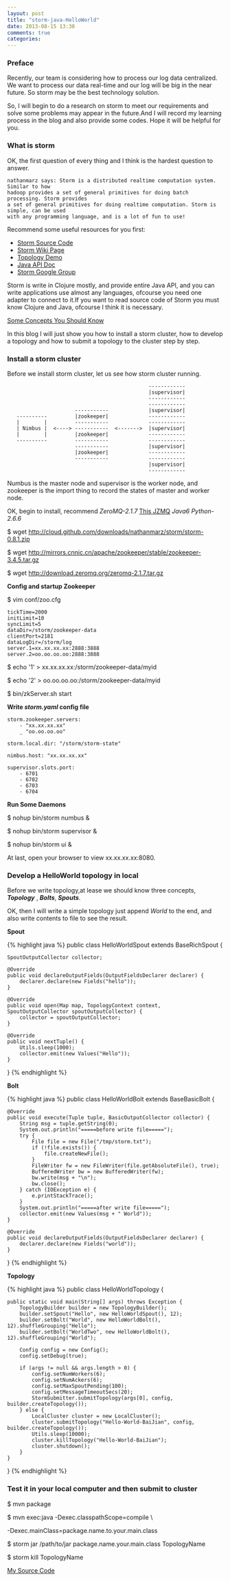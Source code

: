 ```yaml
---
layout: post
title: "storm-java-HelloWorld"
date: 2013-08-15 13:30
comments: true
categories: 
---
```


### Preface

Recently, our team is considering how to process our log data centralized.
We want to process our data real-time and our log will be big in the near future.
So storm may be the best technology solution.

So, I will begin to do a research on storm to meet our requirements and solve 
some problems may appear in the future.And I will record my learning process in 
the blog and also provide some codes. Hope it will be helpful for you.

### What is storm

OK, the first question of every thing and I think is the hardest question to answer.

    nathanmarz says: Storm is a distributed realtime computation system. Similar to how
    hadoop provides a set of general primitives for doing batch processing. Storm provides 
    a set of general primitives for doing realtime computation. Storm is simple, can be used
    with any programming language, and is a lot of fun to use!

Recommend some useful resources for you first:

* [Storm Source Code](https://github.com/nathanmarz/storm)
* [Storm Wiki Page](https://github.com/nathanmarz/storm/wiki)
* [Topology Demo](https://github.com/nathanmarz/storm-starter)
* [Java API Doc](http://nathanmarz.github.io/storm/doc/overview-summary.html)
* [Storm Google Group](https://groups.google.com/forum/#!forum/storm-user)

Storm is write in Clojure mostly, and provide entire Java API, and you can write applications 
use almost any languages, ofcourse you need one adapter to connect to it.If you want to read
source code of Storm you must know Clojure and Java, ofcourse I think it is necessary.

[Some Concepts You Should Know](https://github.com/nathanmarz/storm/wiki/Concepts)

In this blog I will just show you how to install a storm cluster, how to develop a topology
and how to submit a topology to the cluster step by step.

### Install a storm cluster

Before we install storm cluster, let us see how storm cluster running.
                                                              
                                                  ------------
                                                  |supervisor|
                                                  ------------
                                                  ------------
                          -----------             |supervisor|
       ----------         |zookeeper|             ------------
       |        |         -----------             ------------
       | Nimbus |  <----> -----------  <------->  |supervisor|
       |        |         |zookeeper|             ------------
       ----------         -----------             ------------
                          -----------             |supervisor|
                          |zookeeper|             ------------
                          -----------             ------------
                                                  |supervisor|
                                                  ------------

Numbus is the master node and supervisor is the worker node, and zookeeper
is the import thing to record the states of master and worker node.

OK, begin to install, recommend *ZeroMQ-2.1.7* [This JZMQ](https://github.com/nathanmarz/jzmq) *Java6* *Python-2.6.6*

$ wget http://cloud.github.com/downloads/nathanmarz/storm/storm-0.8.1.zip

$ wget http://mirrors.cnnic.cn/apache/zookeeper/stable/zookeeper-3.4.5.tar.gz

$ wget http://download.zeromq.org/zeromq-2.1.7.tar.gz

**Config and startup Zookeeper**

$ vim conf/zoo.cfg

    tickTime=2000
    initLimit=10
    syncLimit=5
    dataDir=/storm/zookeeper-data
    clientPort=2181
    dataLogDir=/storm/log
    server.1=xx.xx.xx.xx:2888:3888
    server.2=oo.oo.oo.oo:2888:3888

$ echo '1' > xx.xx.xx.xx:/storm/zookeeper-data/myid

$ echo '2' > oo.oo.oo.oo:/storm/zookeeper-data/myid

$ bin/zkServer.sh start

**Write *storm.yaml* config file**

    storm.zookeeper.servers:
        - "xx.xx.xx.xx"
        _ "oo.oo.oo.oo"

    storm.local.dir: "/storm/storm-state"

    nimbus.host: "xx.xx.xx.xx"

    supervisor.slots.port:
        - 6701
        - 6702
        - 6703
        - 6704

**Run Some Daemons**

$ nohup bin/storm numbus &

$ nohup bin/storm supervisor &
    
$ nohup bin/storm ui &

At last, open your browser to view xx.xx.xx.xx:8080.
                                                
### Develop a HelloWorld topology in local

Before we write topology,at lease we should know three concepts, ***Topology*** , ***Bolts***, ***Spouts***.

OK, then I will write a simple topology just append *World* to the end, and also write contents to file 
to see the result.

**Spout**

{% highlight java %}
public class HelloWorldSpout extends BaseRichSpout {

    SpoutOutputCollector collector;

    @Override
    public void declareOutputFields(OutputFieldsDeclarer declarer) {
        declarer.declare(new Fields("hello"));
    }

    @Override
    public void open(Map map, TopologyContext context, SpoutOutputCollector spoutOutputCollector) {
        collector = spoutOutputCollector;
    }

    @Override
    public void nextTuple() {
        Utils.sleep(1000);
        collector.emit(new Values("Hello"));
    }
}
{% endhighlight %}

**Bolt**

{% highlight java %}
public class HelloWorldBolt extends BaseBasicBolt {

    @Override
    public void execute(Tuple tuple, BasicOutputCollector collector) {
        String msg = tuple.getString(0);
        System.out.println("=====before write file=====");
        try {
            File file = new File("/tmp/storm.txt");
            if (!file.exists()) {
                file.createNewFile();
            }
            FileWriter fw = new FileWriter(file.getAbsoluteFile(), true);
            BufferedWriter bw = new BufferedWriter(fw);
            bw.write(msg + "\n");
            bw.close();
        } catch (IOException e) {
            e.printStackTrace();
        }
        System.out.println("=====after write file=====");
        collector.emit(new Values(msg + " World"));
    }

    @Override
    public void declareOutputFields(OutputFieldsDeclarer declarer) {
        declarer.declare(new Fields("world"));
    }
}
{% endhighlight %}

**Topology**

{% highlight java %}
public class HelloWorldTopology {

    public static void main(String[] args) throws Exception {
        TopologyBuilder builder = new TopologyBuilder();
        builder.setSpout("Hello", new HelloWorldSpout(), 12);
        builder.setBolt("World", new HelloWorldBolt(), 12).shuffleGrouping("Hello");
        builder.setBolt("WorldTwo", new HelloWorldBolt(), 12).shuffleGrouping("World");

        Config config = new Config();
        config.setDebug(true);

        if (args != null && args.length > 0) {
            config.setNumWorkers(6);
            config.setNumAckers(6);
            config.setMaxSpoutPending(100);
            config.setMessageTimeoutSecs(20);
            StormSubmitter.submitTopology(args[0], config, builder.createTopology());
        } else {
            LocalCluster cluster = new LocalCluster();
            cluster.submitTopology("Hello-World-BaiJian", config, builder.createTopology());
            Utils.sleep(10000);
            cluster.killTopology("Hello-World-BaiJian");
            cluster.shutdown();
        }
    }
}
{% endhighlight %}

### Test it in your local computer and then submit to cluster

$ mvn package

$ mvn exec:java -Dexec.classpathScope=compile \

-Dexec.mainClass=package.name.to.your.main.class

$ storm jar /path/to/jar package.name.your.main.class TopologyName 

$ storm kill TopologyName

[My Source Code](https://github.com/baijian/storm-java)

